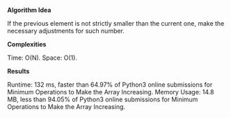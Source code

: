 **Algorithm Idea**

If the previous element is not strictly 
smaller than the current one, make the necessary 
adjustments for such number. 

**Complexities**

Time: O(N).
Space: O(1).

**Results**

Runtime: 132 ms, faster than 64.97% of Python3 online submissions for Minimum Operations to Make the Array Increasing.
Memory Usage: 14.8 MB, less than 94.05% of Python3 online submissions for Minimum Operations to Make the Array Increasing.
